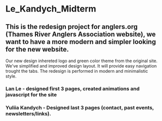# Le_Kandych_Midterm

## This is the redesign project for anglers.org (Thames River Anglers Association website), we want to have a more modern and simpler looking for the new website.  
Our new design inhereted logo and green color theme from the original site. We've simplified and improved design layout. It will provide easy navigation trought the tabs. The redesign is performed in modern and minimalistic style.


### Lan Le - designed first 3 pages, created animations and javascript for the site
### Yuliia Kandych - Designed last 3 pages (contact, past events, newsletters/links).
